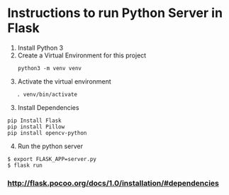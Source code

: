 # Instructions to run Python Server in Flask

1) Install Python 3
2) Create a Virtual Environment for this project
    ```
    python3 -m venv venv
    ```
3) Activate the virtual environment
 ```
    . venv/bin/activate
 ```
 3) Install Dependencies
  ```
  pip Install Flask
  pip install Pillow
  pip install opencv-python
  ```

  4) Run the python server

  ```
 $ export FLASK_APP=server.py
 $ flask run
  ```

### http://flask.pocoo.org/docs/1.0/installation/#dependencies
